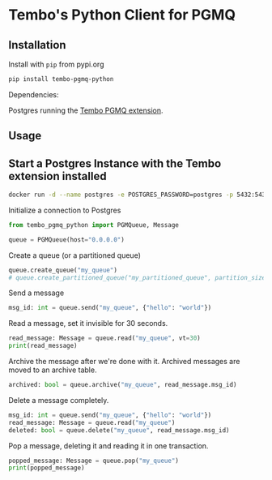 # Tembo's Python Client for PGMQ

## Installation

Install with `pip` from pypi.org

```bash
pip install tembo-pgmq-python
```

Dependencies:

Postgres running the [Tembo PGMQ extension](https://github.com/tembo-io/tembo/tree/main/pgmq).

## Usage

## Start a Postgres Instance with the Tembo extension installed

```bash
docker run -d --name postgres -e POSTGRES_PASSWORD=postgres -p 5432:5432 quay.io/tembo/pgmq-pg:latest
```

Initialize a connection to Postgres

```python
from tembo_pgmq_python import PGMQueue, Message

queue = PGMQueue(host="0.0.0.0")
```

Create a queue (or a partitioned queue)

```python
queue.create_queue("my_queue")
# queue.create_partitioned_queue("my_partitioned_queue", partition_size=10000)
```


Send a message

```python
msg_id: int = queue.send("my_queue", {"hello": "world"})
```

Read a message, set it invisible for 30 seconds.

```python
read_message: Message = queue.read("my_queue", vt=30)
print(read_message)
```

Archive the message after we're done with it. Archived messages are moved to an archive table.

```python
archived: bool = queue.archive("my_queue", read_message.msg_id)
```

Delete a message completely.

```python
msg_id: int = queue.send("my_queue", {"hello": "world"})
read_message: Message = queue.read("my_queue")
deleted: bool = queue.delete("my_queue", read_message.msg_id)
```

Pop a message, deleting it and reading it in one transaction.

```python
popped_message: Message = queue.pop("my_queue")
print(popped_message)
```
